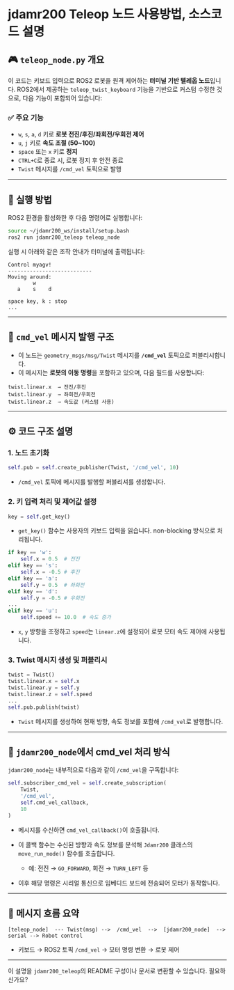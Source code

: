 # jdamr200 Teleop 노드 사용방법, 소스코드 설명 
## 🎮 `teleop_node.py` 개요

이 코드는 키보드 입력으로 ROS2 로봇을 원격 제어하는 **터미널 기반 텔레옵 노드**입니다.
ROS2에서 제공하는 `teleop_twist_keyboard` 기능을 기반으로 커스텀 수정한 것으로, 다음 기능이 포함되어 있습니다:

### ✅ 주요 기능

* `w`, `s`, `a`, `d` 키로 **로봇 전진/후진/좌회전/우회전 제어**
* `u`, `j` 키로 **속도 조절 (50\~100)**
* `space` 또는 `x` 키로 **정지**
* `CTRL+C`로 종료 시, 로봇 정지 후 안전 종료
* `Twist` 메시지를 `/cmd_vel` 토픽으로 발행

---

## 🏁 실행 방법

ROS2 환경을 활성화한 후 다음 명령어로 실행합니다:

```bash
source ~/jdamr200_ws/install/setup.bash
ros2 run jdamr200_teleop teleop_node
```

실행 시 아래와 같은 조작 안내가 터미널에 출력됩니다:

```
Control myagv!
---------------------------
Moving around:
        w     
   a    s    d
    
space key, k : stop
...
```

---

## 📨 `cmd_vel` 메시지 발행 구조

* 이 노드는 `geometry_msgs/msg/Twist` 메시지를 **`/cmd_vel`** 토픽으로 퍼블리시합니다.
* 이 메시지는 **로봇의 이동 명령**을 포함하고 있으며, 다음 필드를 사용합니다:

```plaintext
twist.linear.x  → 전진/후진
twist.linear.y  → 좌회전/우회전
twist.linear.z  → 속도값 (커스텀 사용)
```

---

## ⚙️ 코드 구조 설명

### 1. 노드 초기화

```python
self.pub = self.create_publisher(Twist, '/cmd_vel', 10)
```

* `/cmd_vel` 토픽에 메시지를 발행할 퍼블리셔를 생성합니다.

### 2. 키 입력 처리 및 제어값 설정

```python
key = self.get_key()
```

* `get_key()` 함수는 사용자의 키보드 입력을 읽습니다. non-blocking 방식으로 처리됩니다.

```python
if key == 'w':
    self.x = 0.5  # 전진
elif key == 's':
    self.x = -0.5 # 후진
elif key == 'a':
    self.y = 0.5  # 좌회전
elif key == 'd':
    self.y = -0.5 # 우회전
...
elif key == 'u':
    self.speed += 10.0  # 속도 증가
```

* `x`, `y` 방향을 조정하고 `speed`는 `linear.z`에 설정되어 로봇 모터 속도 제어에 사용됩니다.

### 3. Twist 메시지 생성 및 퍼블리시

```python
twist = Twist()
twist.linear.x = self.x
twist.linear.y = self.y
twist.linear.z = self.speed
...
self.pub.publish(twist)
```

* `Twist` 메시지를 생성하여 현재 방향, 속도 정보를 포함해 `/cmd_vel`로 발행합니다.

---

## 🤖 `jdamr200_node`에서 cmd\_vel 처리 방식

`jdamr200_node`는 내부적으로 다음과 같이 `/cmd_vel`을 구독합니다:

```python
self.subscriber_cmd_vel = self.create_subscription(
    Twist,
    '/cmd_vel',
    self.cmd_vel_callback,
    10
)
```

* 메시지를 수신하면 `cmd_vel_callback()`이 호출됩니다.
* 이 콜백 함수는 수신된 방향과 속도 정보를 분석해 `Jdamr200` 클래스의 `move_run_mode()` 함수를 호출합니다.

  * 예: 전진 → `GO_FORWARD`, 회전 → `TURN_LEFT` 등
* 이후 해당 명령은 시리얼 통신으로 임베디드 보드에 전송되어 모터가 동작합니다.

---

## 🔄 메시지 흐름 요약

```plaintext
[teleop_node]  --- Twist(msg) -->  /cmd_vel  -->  [jdamr200_node]  --> serial --> Robot control
```

* 키보드 → ROS2 토픽 `/cmd_vel` → 모터 명령 변환 → 로봇 제어

---

이 설명을 `jdamr200_teleop`의 README 구성이나 문서로 변환할 수 있습니다. 필요하신가요?

